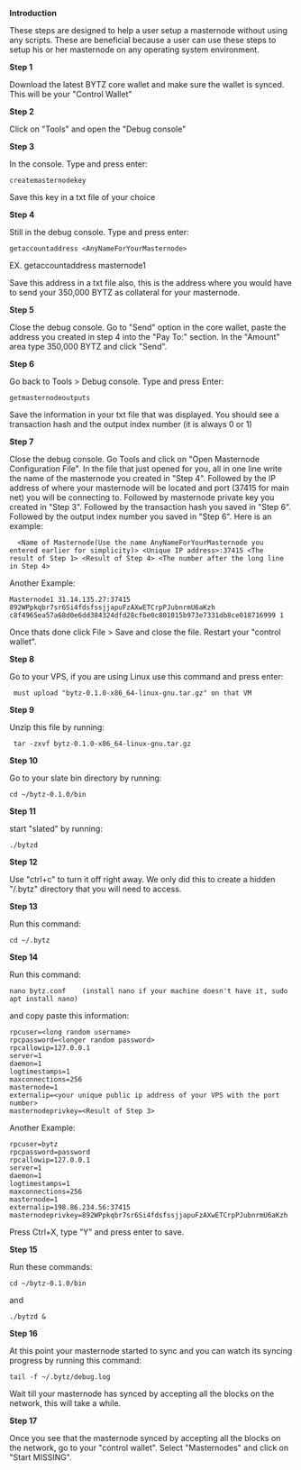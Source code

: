 **Introduction**

These steps are designed to help a user setup a masternode without using any scripts. These are beneficial because a user can use these steps to setup his or her masternode on any operating system environment.



**Step 1**

Download the latest BYTZ core wallet and make sure the wallet is synced. This will be your "Control Wallet"

**Step 2**

Click on "Tools" and open the "Debug console"

**Step 3**

In the console. Type and press enter:

    createmasternodekey

Save this key in a txt file of your choice

**Step 4**

Still in the debug console. Type and press enter:

    getaccountaddress <AnyNameForYourMasternode>

EX. getaccountaddress masternode1

Save this address in a txt file also, this is the address where you would have to send your 350,000 BYTZ as collateral for your masternode.

**Step 5**

Close the debug console. Go to "Send" option in the core wallet, paste the address you created in step 4 into the "Pay To:" section. In the "Amount" area type 350,000 BYTZ and click "Send".

**Step 6**

Go back to Tools > Debug console. Type and press Enter:

    getmasternodeoutputs

Save the information in your txt file that was displayed. You should see a transaction hash and the output index number (it is always 0 or 1)

**Step 7**

Close the debug console. Go Tools and click on "Open Masternode Configuration File". In the file that just opened for you, all in one line write the name of the masternode you created in "Step 4". Followed by the IP address of where your masternode will be located and port (37415 for main net) you will be connecting to. Followed by masternode private key you created in "Step 3". Followed by the transaction hash you saved in "Step 6". Followed by the output index number you saved in "Step 6". Here is an example:

      <Name of Masternode(Use the name AnyNameForYourMasternode you entered earlier for simplicity)> <Unique IP address>:37415 <The   result of Step 1> <Result of Step 4> <The number after the long line in Step 4>

Another Example:

    Masternode1 31.14.135.27:37415 892WPpkqbr7sr6Si4fdsfssjjapuFzAXwETCrpPJubnrmU6aKzh c8f4965ea57a68d0e6dd384324dfd28cfbe0c801015b973e7331db8ce018716999 1

Once thats done click File > Save and close the file. Restart your "control wallet".

**Step 8**

Go to your VPS, if you are using Linux use this command and press enter:

     must upload "bytz-0.1.0-x86_64-linux-gnu.tar.gz" on that VM

**Step 9**

Unzip this file by running:

     tar -zxvf bytz-0.1.0-x86_64-linux-gnu.tar.gz

**Step 10**

Go to your slate bin directory by running:

    cd ~/bytz-0.1.0/bin

**Step 11**

start "slated" by running:

    ./bytzd

**Step 12**

Use "ctrl+c" to turn it off right away. We only did this to create a hidden "/.bytz" directory that you will need to access.

**Step 13**

Run this command:

    cd ~/.bytz

**Step 14**

Run this command:

    nano bytz.conf    (install nano if your machine doesn't have it, sudo apt install nano)

and copy paste this information:

    rpcuser=<long random username>
    rpcpassword=<longer random password>
    rpcallowip=127.0.0.1
    server=1
    daemon=1
    logtimestamps=1
    maxconnections=256
    masternode=1
    externalip=<your unique public ip address of your VPS with the port number>
    masternodeprivkey=<Result of Step 3>

 Another Example:

    rpcuser=bytz
    rpcpassword=password
    rpcallowip=127.0.0.1
    server=1
    daemon=1
    logtimestamps=1
    maxconnections=256
    masternode=1
    externalip=198.86.234.56:37415
    masternodeprivkey=892WPpkqbr7sr6Si4fdsfssjjapuFzAXwETCrpPJubnrmU6aKzh

Press Ctrl+X, type "Y" and press enter to save.

**Step 15**

Run these commands:

    cd ~/bytz-0.1.0/bin

and

    ./bytzd &

**Step 16**

At this point your masternode started to sync and you can watch its syncing progress by running this command:

    tail -f ~/.bytz/debug.log

Wait till your masternode has synced by accepting all the blocks on the network, this will take a while.

**Step 17**

Once you see that the masternode synced by accepting all the blocks on the network, go to your "control wallet". Select "Masternodes" and click on "Start MISSING". 
